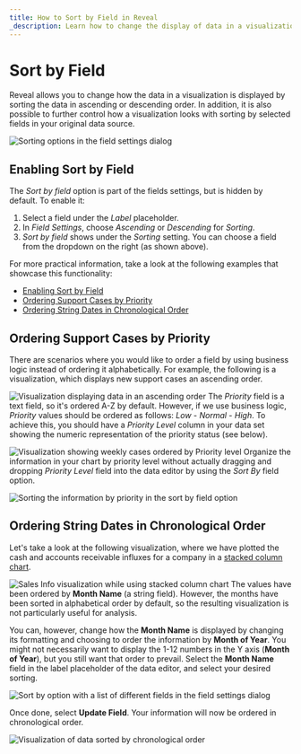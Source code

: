 ```yaml
---
title: How to Sort by Field in Reveal 
_description: Learn how to change the display of data in a visualization to further precise how it looks.
---
```


# Sort by Field

Reveal allows you to change how the data in a visualization is displayed by sorting the data in ascending or descending order. In addition, it is
also possible to further control how a visualization looks with sorting by selected fields in your original data source. 

![Sorting options in the field settings dialog](images/field-settings-dialog.png)
## Enabling Sort by Field 

The *Sort by field* option is part of the fields settings, but is hidden by default. To enable it: 

1. Select a field under the *Label* placeholder. 
2. In *Field Settings*, choose *Ascending* or *Descending* for *Sorting*. 
3. *Sort by field* shows under the *Sorting* setting. You can choose a field from the dropdown on the right (as shown above).
 
For more practical information, take a look at the following examples
that showcase this functionality:

- [Enabling Sort by Field](#enabling-sort-by-field)
- [Ordering Support Cases by Priority](#ordering-support-cases-by-priority)
- [Ordering String Dates in Chronological Order](#ordering-string-dates-in-chronological-order)

<a name='by-priority'></a>
## Ordering Support Cases by Priority

There are scenarios where you would like to order a field by using business logic instead of ordering it alphabetically. 
For example, the following is a visualization, which displays new support cases an ascending order.

![Visualization displaying data in an ascending order](images/support-cases-sample.png)
The *Priority* field is a text field, so it's ordered A-Z by default. However, if we use business logic, *Priority* values should be ordered as follows: *Low* - *Normal* - *High*. To achieve this, you should have a *Priority Level* column in your data set showing the numeric representation of the priority status (see below). 

![Visualization showing weekly cases ordered by Priority level](images/weekly-cases-priority.png)
Organize the information in your chart by priority level without actually
dragging and dropping *Priority Level* field into the data editor by using the
*Sort By* field option.

![Sorting the information by priority in the sort by field option](images/sorting-by-priority-sample.png)
<a name='string-date-chr-order'></a>
## Ordering String Dates in Chronological Order

Let's take a look at the following visualization, where we have plotted
the cash and accounts receivable influxes for a company in a [stacked column chart](/docs/user/tutorials-stacked-charts.md#creating-a-stacked-chart).

![Sales Info visualization while using stacked column chart](images/sort-by-field-sales-information-sample.png)
The values have been ordered by **Month Name** (a string field).
However, the months have been sorted in alphabetical order by default,
so the resulting visualization is not particularly useful for analysis.

You can, however, change how the **Month Name** is displayed by changing
its formatting and choosing to order the information by **Month of
Year**. You might not necessarily want to display the 1-12 numbers in
the Y axis (**Month of Year**), but you still want that order to
prevail. Select the **Month Name** field in the label placeholder of the
data editor, and select your desired sorting.

![Sort by option with a list of different fields in the field settings dialog](images/field-settings-sort-by.png)

Once done, select **Update Field**. Your information will now be ordered
in chronological order.

![Visualization of data sorted by chronological order](images/financial-metrics-sample.png)